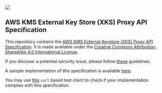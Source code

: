 ![](https://github.com/aws/aws-kms-xksproxy-api-spec/actions/workflows/ci.yml/badge.svg)

## AWS KMS External Key Store (XKS) Proxy API Specification

This repository contains the [AWS KMS External Keystore (XKS) Proxy API Specification](xks_proxy_api_spec.md
). It is made available under the [Creative Commons Attribution-ShareAlike 4.0 International License](LICENSE).


If you discover a potential security issue, please follow [these](CONTRIBUTING.md#security-issue-notifications) guidelines.

A sample implementation of this specification is available [here](https://github.com/aws-samples/aws-kms-xks-proxy).

You may use [this](https://github.com/aws-samples/aws-kms-xksproxy-test-client) `curl` based test client to check if your implementation complies with this specification.



